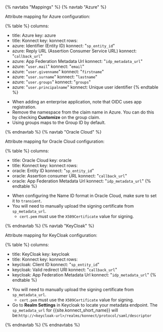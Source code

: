 {% navtabs "Mappings" %}
{% navtab "Azure" %}


Attribute mapping for Azure configuration:
<!-- vale off -->
{% table %}
columns:
  - title: Azure
    key: azure
  - title: Konnect
    key: konnect
rows:
  - azure: Identifier (Entity ID)
    konnect: "`sp_entity_id`"
  - azure: Reply URL (Assertion Consumer Service URL)
    konnect: "`callback_url`"
  - azure: App Federation Metadata Url
    konnect: "`idp_metadata_url`"
  - azure: "`user.mail`"
    konnect: "`email`"
  - azure: "`user.givenname`"
    konnect: "`firstname`"
  - azure: "`user.surname`"
    konnect: "`lastname`"
  - azure: "`user.groups`"
    konnect: "`groups`"
  - azure: "`user.principalname`"
    konnect: Unique user identifier
{% endtable %}
<!-- vale on -->
* When adding an enterprise application, note that OIDC uses app registration.
* Remove the namespace from the claim name in Azure. You can do this by checking **Customize** on the group claim.
* Using groups maps to the Group ID by default.


{% endnavtab %}
{% navtab "Oracle Cloud" %}

Attribute mapping for Oracle Cloud configuration:
<!-- vale off -->
{% table %}
columns:
  - title: Oracle Cloud
    key: oracle
  - title: Konnect
    key: konnect
rows:
  - oracle: Entity ID
    konnect: "`sp_entity_id`"
  - oracle: Assertion consumer URL
    konnect: "`callback_url`"
  - oracle: App Federation Metadata Url
    konnect: "`idp_metadata_url`"
{% endtable %}
<!-- vale on -->
* When configuring the Name ID format in Oracle Cloud, make sure to set it to `transient`.
* You will need to manually upload the signing certificate from `sp_metadata_url`.
   - `cert.pem` must use the `X509Certificate` value for signing.


{% endnavtab %}
{% navtab "KeyCloak" %}

Attribute mapping for KeyCloak configuration:
<!-- vale off -->
{% table %}
columns:
  - title: KeyCloak
    key: keycloak
  - title: Konnect
    key: konnect
rows:
  - keycloak: Client ID
    konnect: "`sp_entity_id`"
  - keycloak: Valid redirect URI
    konnect: "`callback_url`"
  - keycloak: App Federation Metadata Url
    konnect: "`idp_metadata_url`"
{% endtable %}
<!-- vale on -->

* You will need to manually upload the signing certificate from `sp_metadata_url`.
   - `cert.pem` must use the `X509Certificate` value for signing.
* Go to **Realm Settings** in Keycloak to locate your metadata endpoint. The `sp_metadata_url` for {{site.konnect_short_name}} will be:`http://<keycloak-url>/realms/konnect/protocol/saml/descriptor`

{% endnavtab %}
{% endnavtabs %}

